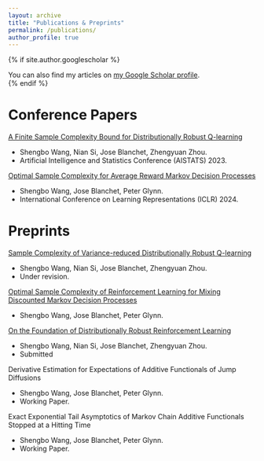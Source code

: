 ```yaml
---
layout: archive
title: "Publications & Preprints"
permalink: /publications/
author_profile: true
---
```


{% if site.author.googlescholar %}
  <div class="wordwrap">You can also find my articles on <a href="{{site.author.googlescholar}}">my Google Scholar profile</a>.</div>
{% endif %}

# Conference Papers
[A Finite Sample Complexity Bound for Distributionally Robust Q-learning](https://arxiv.org/abs/2302.13203)
* Shengbo Wang, Nian Si, Jose Blanchet, Zhengyuan Zhou.
* Artificial Intelligence and Statistics Conference (AISTATS) 2023.

[Optimal Sample Complexity for Average Reward Markov Decision Processes](https://arxiv.org/abs/2310.08833)
* Shengbo Wang, Jose Blanchet, Peter Glynn.
* International Conference on Learning Representations (ICLR) 2024.

# Preprints 
[Sample Complexity of Variance-reduced Distributionally Robust Q-learning](https://arxiv.org/abs/2305.18420)
* Shengbo Wang, Nian Si, Jose Blanchet, Zhengyuan Zhou. 
* Under revision.

[Optimal Sample Complexity of Reinforcement Learning for Mixing Discounted Markov Decision Processes](https://arxiv.org/abs/2302.07477)
* Shengbo Wang, Jose Blanchet, Peter Glynn.

[On the Foundation of Distributionally Robust Reinforcement Learning](https://arxiv.org/abs/2311.09018) 
* Shengbo Wang, Nian Si, Jose Blanchet, Zhengyuan Zhou. 
* Submitted

Derivative Estimation for Expectations of Additive Functionals of Jump Diffusions
* Shengbo Wang, Jose Blanchet, Peter Glynn. 
* Working Paper. 

Exact Exponential Tail Asymptotics of Markov Chain Additive Functionals Stopped at a Hitting Time 
* Shengbo Wang, Jose Blanchet, Peter Glynn. 
* Working Paper.
